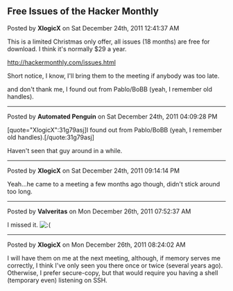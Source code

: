 ## Free Issues of the Hacker Monthly
Posted by **XlogicX** on Sat December 24th, 2011 12:41:37 AM

This is a limited Christmas only offer, all issues (18 months) are free for download. I think it's normally $29 a year.
<!-- m --><a class="postlink" href="http://hackermonthly.com/issues.html">http://hackermonthly.com/issues.html</a><!-- m -->

Short notice, I know, I'll bring them to the meeting if anybody was too late.

and don't thank me, I found out from Pablo/BoBB (yeah, I remember old handles).

--------------------------------------------------------------------------------

Posted by **Automated Penguin** on Sat December 24th, 2011 04:09:28 PM

[quote="XlogicX":31g79asj]I found out from Pablo/BoBB (yeah, I remember old handles).[/quote:31g79asj]

Haven't seen that guy around in a while.

--------------------------------------------------------------------------------

Posted by **XlogicX** on Sat December 24th, 2011 09:14:14 PM

Yeah...he came to a meeting a few months ago though, didn't stick around too long.

--------------------------------------------------------------------------------

Posted by **Valveritas** on Mon December 26th, 2011 07:52:37 AM

I missed it. <!-- s:( --><img src="{SMILIES_PATH}/icon_e_sad.gif" alt=":(" title="Sad" /><!-- s:( -->

--------------------------------------------------------------------------------

Posted by **XlogicX** on Mon December 26th, 2011 08:24:02 AM

I will have them on me at the next meeting, although, if memory serves me correctly, I think I've only seen you there once or twice (several years ago). Otherwise, I prefer secure-copy, but that would require you having a shell (temporary even) listening on SSH.
